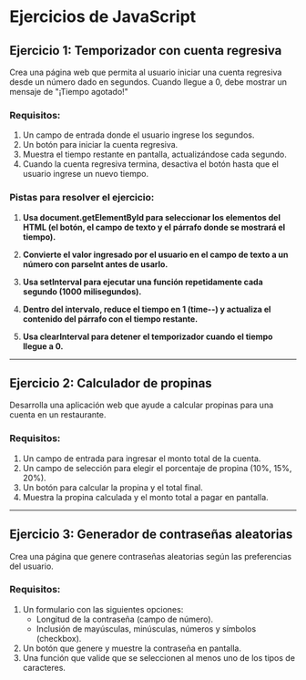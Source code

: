 
# Ejercicios de JavaScript

## **Ejercicio 1: Temporizador con cuenta regresiva**
Crea una página web que permita al usuario iniciar una cuenta regresiva desde un número dado en segundos. Cuando llegue a 0, debe mostrar un mensaje de "¡Tiempo agotado!"

### Requisitos:
1. Un campo de entrada donde el usuario ingrese los segundos.
2. Un botón para iniciar la cuenta regresiva.
3. Muestra el tiempo restante en pantalla, actualizándose cada segundo.
4. Cuando la cuenta regresiva termina, desactiva el botón hasta que el usuario ingrese un nuevo tiempo.

### Pistas para resolver el ejercicio:

1. **Usa document.getElementById para seleccionar los elementos del HTML (el botón, el campo de texto y el párrafo donde se mostrará el tiempo).**

2. **Convierte el valor ingresado por el usuario en el campo de texto a un número con parseInt antes de usarlo.**

3. **Usa setInterval para ejecutar una función repetidamente cada segundo (1000 milisegundos).**

4. **Dentro del intervalo, reduce el tiempo en 1 (time--) y actualiza el contenido del párrafo con el tiempo restante.**

5. **Usa clearInterval para detener el temporizador cuando el tiempo llegue a 0.**

---

## **Ejercicio 2: Calculador de propinas**
Desarrolla una aplicación web que ayude a calcular propinas para una cuenta en un restaurante.

### Requisitos:
1. Un campo de entrada para ingresar el monto total de la cuenta.
2. Un campo de selección para elegir el porcentaje de propina (10%, 15%, 20%).
3. Un botón para calcular la propina y el total final.
4. Muestra la propina calculada y el monto total a pagar en pantalla.

---

## **Ejercicio 3: Generador de contraseñas aleatorias**
Crea una página que genere contraseñas aleatorias según las preferencias del usuario.

### Requisitos:
1. Un formulario con las siguientes opciones:
   - Longitud de la contraseña (campo de número).
   - Inclusión de mayúsculas, minúsculas, números y símbolos (checkbox).
2. Un botón que genere y muestre la contraseña en pantalla.
3. Una función que valide que se seleccionen al menos uno de los tipos de caracteres.
